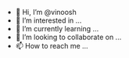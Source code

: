 - 👋 Hi, I’m @vinoosh
- 👀 I’m interested in ...
- 🌱 I’m currently learning ...
- 💞️ I’m looking to collaborate on ...
- 📫 How to reach me ...

<!---
vinoosh/vinoosh is a ✨ special ✨ repository because its `README.md` (this file) appears on your GitHub profile.
You can click the Preview link to take a look at your changes.
--->
